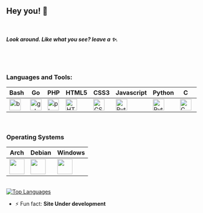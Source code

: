 ## Hey you! 👋

<!--
**xd3bu9/xd3bu9** is a ✨ _special_ ✨ repository because its `README.md` (this file) appears on your GitHub profile.

Here are some ideas to get you started:

- 🔭 I’m currently working on ...
- 🌱 I’m currently learning ...
- 👯 I’m looking to collaborate on ...
- 🤔 I’m looking for help with ...
- 💬 Ask me about ...
- 📫 How to reach me: ...
- 😄 Pronouns: ...
- ⚡ Fun fact: ...
-->
<br/>

##### Look around. Like what you see? leave a ✨.

<br />
<br />

### Languages and Tools:
|Bash|Go|PHP|HTML5|CSS3|Javascript|Python|C|Git|
|----------|----------|----------|----------|----------|----------|----------|----------|----------|
|<img src="https://cdn.jsdelivr.net/gh/devicons/devicon/icons/bash/bash-plain.svg" alt="bash" width="30" height="30" />|<img src="https://cdn.jsdelivr.net/gh/devicons/devicon/icons/go/go-original.svg" alt="golang" width="30" height="30"/>|<img src="https://cdn.jsdelivr.net/gh/devicons/devicon/icons/php/php-original.svg" alt="php" width="30" height="30"/>|<img align="left" alt="HTML5" width="30" height="30" src="https://cdn.jsdelivr.net/gh/devicons/devicon/icons/html5/html5-original.svg" />|<img  alt="CSS3" width="30" height="30" src="https://cdn.jsdelivr.net/gh/devicons/devicon/icons/css3/css3-original.svg" />|<img  alt="Python" width="30" height="30" src="https://cdn.jsdelivr.net/gh/devicons/devicon/icons/javascript/javascript-original.svg"/>|<img alt="Python" width="30" height="30" src="https://cdn.jsdelivr.net/gh/devicons/devicon/icons/python/python-original.svg"/>|<img alt="C" width="30" height="30" src="https://cdn.jsdelivr.net/gh/devicons/devicon/icons/c/c-original.svg"/>|<img  alt="git" width="30" height="30" src="https://www.vectorlogo.zone/logos/git-scm/git-scm-icon.svg"/>
<br />

### Operating Systems
|Arch|Debian|Windows|
|----------|----------|----------|
|<img src="https://cdn.jsdelivr.net/gh/devicons/devicon@latest/icons/archlinux/archlinux-original.svg" width="40" height="40" />|<img src="https://cdn.jsdelivr.net/gh/devicons/devicon@latest/icons/debian/debian-original.svg" width="40" height="40" />|<img src="https://cdn.jsdelivr.net/gh/devicons/devicon@latest/icons/windows8/windows8-original.svg" width="40" height="40" />|
<br>
<a href="https://github.com/xd3bu9" align="left"><img src="https://github-readme-stats.vercel.app/api/top-langs/?username=xd3bu9&langs_count=10&title_color=ffffff&text_color=ffffff&icon_color=0891b2&bg_color=212830&hide_border=true&locale=en&custom_title=Language%20%Stats" alt="Top Languages" /></a>
<br />

- ⚡ Fun fact: **Site Under development**
